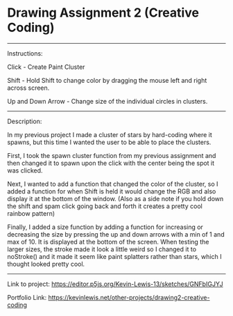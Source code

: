 # Drawing Assignment 2 (Creative Coding)
-------------------------------------------
Instructions:

Click - Create Paint Cluster

Shift - Hold Shift to change color by dragging the mouse left and right
across screen.

Up and Down Arrow - Change size of the individual circles in clusters.

-------------------------------------------
Description:

In my previous project I made a cluster of stars by hard-coding where
it spawns, but this time I wanted the user to be able to place the clusters.

First, I took the spawn cluster function from my previous assignment and
then changed it to spawn upon the click with the center being the spot it was clicked.

Next, I wanted to add a function that changed the color of the cluster, so
I added a function for when Shift is held it would change the RGB and also display
it at the bottom of the window. (Also as a side note if you hold down the shift and
spam click going back and forth it creates a pretty cool rainbow pattern)

Finally, I added a size function by adding a function for increasing or
decreasing the size by pressing the up and down arrows with a min of 1 and max of 10. It is
displayed at the bottom of the screen. 
When testing the larger sizes, the stroke made it
look a little weird so I changed it to noStroke() and it made it seem like paint splatters
rather than stars, which I thought looked pretty cool.

-------------------------------------------
Link to project: https://editor.p5js.org/Kevin-Lewis-13/sketches/GNFbIGJYJ

Portfolio Link: https://kevinlewis.net/other-projects/drawing2-creative-coding
